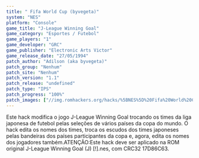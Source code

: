 ```yaml
---
title: " Fifa World Cup (byvegeta)"
system: "NES"
platform: "Console"
game_title: "J-League Winning Goal"
game_category: "Esportes / Futebol"
game_players: "1"
game_developer: "GRC"
game_publisher: "Electronic Arts Victor"
game_release_date: "27/05/1994"
patch_author: "Adilson (aka byvegeta)"
patch_group: "Nenhum"
patch_site: "Nenhum"
patch_version: "1.1"
patch_release: "undefined"
patch_type: "IPS"
patch_progress: "100%"
patch_images: ["//img.romhackers.org/hacks/%5BNES%5D%20Fifa%20World%20Cup%20-%20byvegeta%20-%201.png","//img.romhackers.org/hacks/%5BNES%5D%20Fifa%20World%20Cup%20-%20byvegeta%20-%202.png","//img.romhackers.org/hacks/%5BNES%5D%20Fifa%20World%20Cup%20-%20byvegeta%20-%203.png"]
---
```

Este hack modifica o jogo J-League Winning Goal trocando os times da liga japonesa de futebol pelas seleções de vários países da copa do mundo. O hack edita os nomes dos times, troca os escudos dos times japoneses pelas bandeiras dos países participantes da copa e, agora, edita os nomes dos jogadores também.ATENÇÃO:Este hack deve ser aplicado na ROM original J-League Winning Goal (J) [!].nes, com CRC32 17D86C63.
